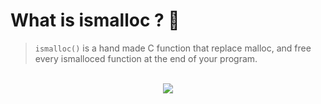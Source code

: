 # What is ismalloc ? 🧠 

>`ismalloc()` is a hand made C function that replace malloc, and free every ismalloced function at the end of your program. 

<p align="center">
    <br/>
  <image src="./images/screen1png.png" />
  <br/>
  <br/>
</p>
